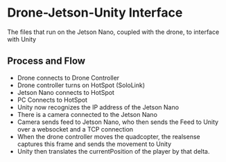 # Drone-Jetson-Unity Interface
The files that run on the Jetson Nano, coupled with the drone, to interface with Unity

## Process and Flow
- Drone connects to Drone Controller
- Drone controller turns on HotSpot (SoloLink)
- Jetson Nano connects to HotSpot
- PC Connects to HotSpot
- Unity now recognizes the IP address of the Jetson Nano
- There is a camera connected to the Jetson Nano
- Camera sends feed to Jetson Nano, who then sends the Feed to Unity over a websocket and a TCP connection
- When the drone controller moves the quadcopter, the realsense captures this frame and sends the movement to Unity
- Unity then translates the currentPosition of the player by that delta.
